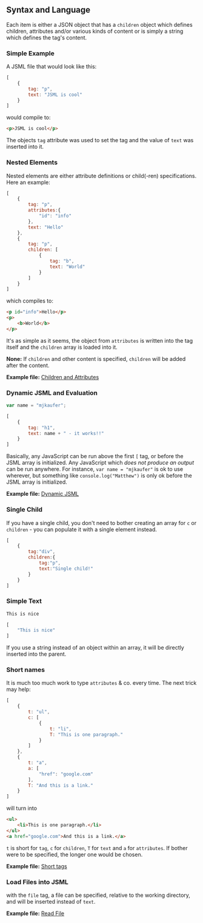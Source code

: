 ## Syntax and Language

Each item is either a JSON object that has a `children` object which defines children, attributes and/or various kinds of content or is simply a string which defines the tag's content.

### Simple Example

A JSML file that would look like this:

```JavaScript
[
    {
        tag: "p",
        text: "JSML is cool"
    }
]
```

would compile to:

```HTML
<p>JSML is cool</p>
```

The objects `tag` attribute was used to set the tag and the value of `text` was inserted into it.

### Nested Elements

Nested elements are either attribute definitions or child(-ren) specifications. Here an example:

```JavaScript
[
    {
        tag: "p",
        attributes:{
            "id": "info"
        },
        text: "Hello"
    },
    {
        tag: "p",
        children: [
            {
                tag: "b",
                text: "World"
            }
        ]
    }
]
```

which compiles to:

```HTML
<p id="info">Hello</p>
<p>
    <b>World</b>
</p>
```

It's as simple as it seems, the object from `attributes` is written into the tag itself and the `children` array is loaded into it.

**None:** If `children` and other content is specified, `children` will be added after the content.

**Example file:** [Children and Attributes](/examples/demo.jsml)

### Dynamic JSML and Evaluation

```JavaScript
var name = "mjkaufer";

[
    {
        tag: "h1",
        text: name + " - it works!!"
    }
]
```

Basically, any JavaScript can be run above the first `[` tag, or before the JSML array is initialized. Any JavaScript which *does not produce an output* can be run anywhere. For instance, `var name = "mjkaufer"` is ok to use wherever, but something like `console.log("Matthew")` is only ok before the JSML array is initialized.

**Example file:** [Dynamic JSML](/examples/demo_js.jsml)

### Single Child

If you have a single child, you don't need to bother creating an array for `c` or `children` - you can populate it with a single element instead.

```JavaScript
[
    {
        tag:"div",
        children:{
            tag:"p",
            text:"Single child!"
        }
    }
]
```

### Simple Text

```HTML
This is nice
```

```JavaScript
[
    "This is nice"
]
```

If you use a string instead of an object within an array, it will be directly inserted into the parent.

### Short names

It is much too much work to type `attributes` & co. every time. The next trick may help:

```JavaScript
[
    {
        t: "ul",
        c: [
            {
                t: "li",
                T: "This is one paragraph."
            }
        ]
    },
    {
        t: "a",
        a: [
            "href": "google.com"
        ],
        T: "And this is a link."
    }
]
```

will turn into

```HTML
<ul>
    <li>This is one paragraph.</li>
</ul>
<a href="google.com">And this is a link.</a>
```

`t` is short for `tag`, `c` for `children`, `T` for `text` and `a` for `attributes`. If bother were to be specified, the longer one would be chosen.

**Example file:** [Short tags](/examples/demo_js.jsml)

### Load Files into JSML

with the `file` tag, a file can be specified, relative to the working directory, and will be inserted instead of `text`.

**Example file:** [Read File](/examples/demo_file.jsml)

